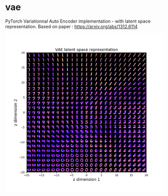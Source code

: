 # vae
PyTorch Variationnal Auto Encoder implementation - with latent space representation.
Based on paper : https://arxiv.org/abs/1312.6114

![latent-space](latent_space.png)
